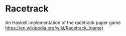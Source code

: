 # Racetrack
An Haskell implementation of the racetrack paper game https://en.wikipedia.org/wiki/Racetrack_(game)
